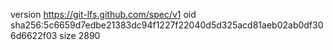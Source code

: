 version https://git-lfs.github.com/spec/v1
oid sha256:5c6659d7edbe21383dc94f1227f22040d5d325acd81aeb02ab0df306d6622f03
size 2890
